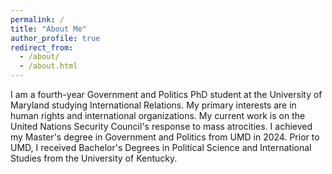 ```yaml
---
permalink: /
title: "About Me"
author_profile: true
redirect_from: 
  - /about/
  - /about.html
---
```


I am a fourth-year Government and Politics PhD student at the University of Maryland studying International Relations. My primary interests are in human rights and international organizations. My current work is on the United Nations Security Council's response to mass atrocities. I achieved my Master's degree in Government and Politics from UMD in 2024. Prior to UMD, I received Bachelor's Degrees in Political Science and International Studies from the University of Kentucky.
